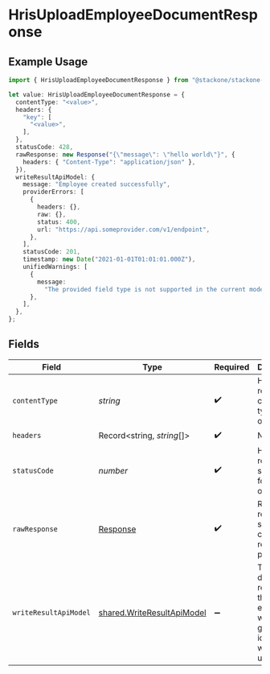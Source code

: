 # HrisUploadEmployeeDocumentResponse

## Example Usage

```typescript
import { HrisUploadEmployeeDocumentResponse } from "@stackone/stackone-client-ts/sdk/models/operations";

let value: HrisUploadEmployeeDocumentResponse = {
  contentType: "<value>",
  headers: {
    "key": [
      "<value>",
    ],
  },
  statusCode: 428,
  rawResponse: new Response("{\"message\": \"hello world\"}", {
    headers: { "Content-Type": "application/json" },
  }),
  writeResultApiModel: {
    message: "Employee created successfully",
    providerErrors: [
      {
        headers: {},
        raw: {},
        status: 400,
        url: "https://api.someprovider.com/v1/endpoint",
      },
    ],
    statusCode: 201,
    timestamp: new Date("2021-01-01T01:01:01.000Z"),
    unifiedWarnings: [
      {
        message:
          "The provided field type is not supported in the current model.",
      },
    ],
  },
};
```

## Fields

| Field                                                                           | Type                                                                            | Required                                                                        | Description                                                                     |
| ------------------------------------------------------------------------------- | ------------------------------------------------------------------------------- | ------------------------------------------------------------------------------- | ------------------------------------------------------------------------------- |
| `contentType`                                                                   | *string*                                                                        | :heavy_check_mark:                                                              | HTTP response content type for this operation                                   |
| `headers`                                                                       | Record<string, *string*[]>                                                      | :heavy_check_mark:                                                              | N/A                                                                             |
| `statusCode`                                                                    | *number*                                                                        | :heavy_check_mark:                                                              | HTTP response status code for this operation                                    |
| `rawResponse`                                                                   | [Response](https://developer.mozilla.org/en-US/docs/Web/API/Response)           | :heavy_check_mark:                                                              | Raw HTTP response; suitable for custom response parsing                         |
| `writeResultApiModel`                                                           | [shared.WriteResultApiModel](../../../sdk/models/shared/writeresultapimodel.md) | :heavy_minus_sign:                                                              | The document related to the employee with the given identifier was uploaded.    |